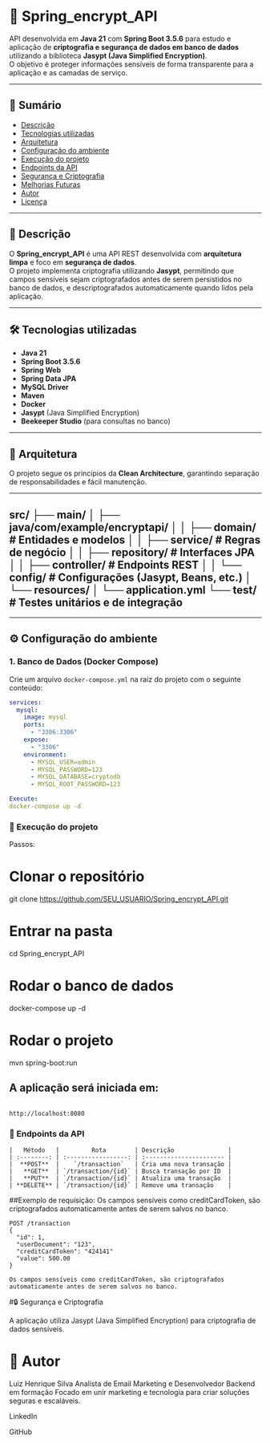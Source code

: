 
# 🔐 Spring_encrypt_API

API desenvolvida em **Java 21** com **Spring Boot 3.5.6** para estudo e aplicação de **criptografia e segurança de dados em banco de dados** utilizando a biblioteca **Jasypt (Java Simplified Encryption)**.  
O objetivo é proteger informações sensíveis de forma transparente para a aplicação e as camadas de serviço.

---

## 🧩 Sumário
- [Descrição](#-descrição)
- [Tecnologias utilizadas](#-tecnologias-utilizadas)
- [Arquitetura](#-arquitetura)
- [Configuração do ambiente](#-configuração-do-ambiente)
- [Execução do projeto](#-execução-do-projeto)
- [Endpoints da API](#-endpoints-da-api)
- [Segurança e Criptografia](#-segurança-e-criptografia)
- [Melhorias Futuras](#-melhorias-futuras)
- [Autor](#-autor)
- [Licença](#-licença)

---

## 📘 Descrição

O **Spring_encrypt_API** é uma API REST desenvolvida com **arquitetura limpa** e foco em **segurança de dados**.  
O projeto implementa criptografia utilizando **Jasypt**, permitindo que campos sensíveis sejam criptografados antes de serem persistidos no banco de dados, e descriptografados automaticamente quando lidos pela aplicação.

---

## 🛠 Tecnologias utilizadas

- **Java 21**
- **Spring Boot 3.5.6**
- **Spring Web**
- **Spring Data JPA**
- **MySQL Driver**
- **Maven**
- **Docker**
- **Jasypt** (Java Simplified Encryption)
- **Beekeeper Studio** (para consultas no banco)

---

## 🧱 Arquitetura

O projeto segue os princípios da **Clean Architecture**, garantindo separação de responsabilidades e fácil manutenção.

---
src/
├── main/
│ ├── java/com/example/encryptapi/
│ │ ├── domain/ # Entidades e modelos
│ │ ├── service/ # Regras de negócio
│ │ ├── repository/ # Interfaces JPA
│ │ ├── controller/ # Endpoints REST
│ │ └── config/ # Configurações (Jasypt, Beans, etc.)
│ └── resources/
│ └── application.yml
└── test/ # Testes unitários e de integração
---


---

## ⚙️ Configuração do ambiente

### 1. Banco de Dados (Docker Compose)

Crie um arquivo `docker-compose.yml` na raiz do projeto com o seguinte conteúdo:

```yaml
services:
  mysql:
    image: mysql
    ports:
      - "3306:3306"
    expose:
      - "3306"
    environment:
      - MYSQL_USER=admin
      - MYSQL_PASSWORD=123
      - MYSQL_DATABASE=cryptodb
      - MYSQL_ROOT_PASSWORD=123

Execute:
docker-compose up -d

```
### 🚀 Execução do projeto
Passos:

# Clonar o repositório
git clone https://github.com/SEU_USUARIO/Spring_encrypt_API.git

# Entrar na pasta
cd Spring_encrypt_API

# Rodar o banco de dados
docker-compose up -d

# Rodar o projeto
mvn spring-boot:run

## A aplicação será iniciada em:
```

http://localhost:8080

````

### 📡 Endpoints da API
````
|   Método   |         Rota        | Descrição               |
| :--------: | :-----------------: | :---------------------- |
|  **POST**  |    `/transaction`   | Cria uma nova transação |
|   **GET**  | `/transaction/{id}` | Busca transação por ID  |
|   **PUT**  | `/transaction/{id}` | Atualiza uma transação  |
| **DELETE** | `/transaction/{id}` | Remove uma transação    |
````

##Exemplo de requisição:
Os campos sensíveis como creditCardToken, são criptografados automaticamente antes de serem salvos no banco.
````
POST /transaction
{
  "id": 1,
  "userDocument": "123",
  "creditCardToken": "424141"
  "value": 500.00
}

Os campos sensíveis como creditCardToken, são criptografados automaticamente antes de serem salvos no banco.

````

#🔒 Segurança e Criptografia

A aplicação utiliza Jasypt (Java Simplified Encryption) para criptografia de dados sensíveis.


# 👤 Autor

Luiz Henrique Silva
Analista de Email Marketing e Desenvolvedor Backend em formação
Focado em unir marketing e tecnologia para criar soluções seguras e escaláveis.

LinkedIn

GitHub

